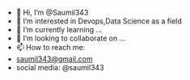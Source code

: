 - 👋 Hi, I’m @Saumil343
- 👀 I’m interested in Devops,Data Science as a field
- 🌱 I’m currently learning ...
- 💞️ I’m looking to collaborate on ...
- 📫 How to reach me:
- saumil343@gmail.com
- social media: @saumil343

<!---
Saumil343/Saumil343 is a ✨ special ✨ repository because its `README.md` (this file) appears on your GitHub profile.
You can click the Preview link to take a look at your changes.
--->
